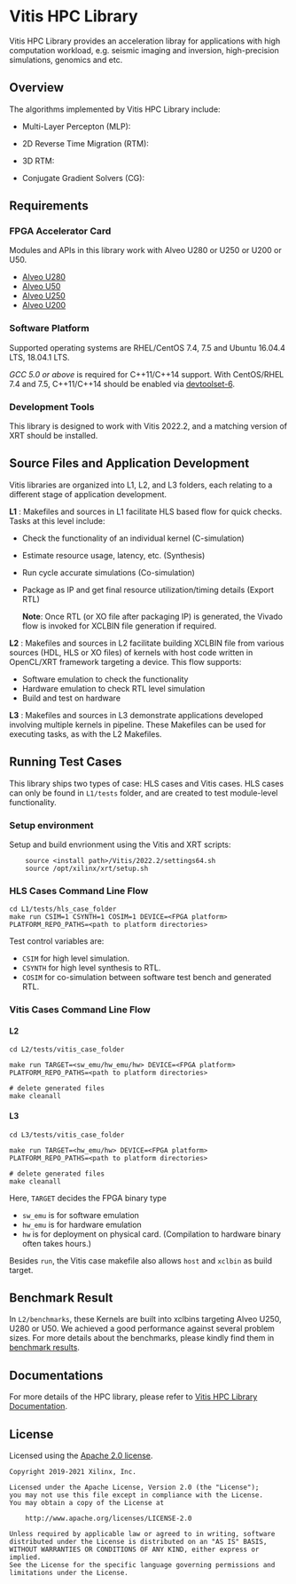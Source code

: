 # Vitis HPC Library 

Vitis HPC Library provides an acceleration libray for applications with high
computation workload,
e.g.  seismic imaging and inversion, high-precision simulations, genomics and etc.

## Overview

The algorithms implemented by Vitis HPC Library include:

- Multi-Layer Percepton (MLP): 

- 2D Reverse Time Migration (RTM):

- 3D RTM:

- Conjugate Gradient Solvers (CG): 


## Requirements

### FPGA Accelerator Card

Modules and APIs in this library work with Alveo U280 or U250 or U200 or U50.

* [Alveo U280](https://www.xilinx.com/products/boards-and-kits/alveo/u280.html)
* [Alveo U50](https://www.xilinx.com/products/boards-and-kits/alveo/u50.html)
* [Alveo U250](https://www.xilinx.com/products/boards-and-kits/alveo/u250.html)
* [Alveo U200](https://www.xilinx.com/products/boards-and-kits/alveo/u200.html)

### Software Platform

Supported operating systems are RHEL/CentOS 7.4, 7.5 and Ubuntu 16.04.4 LTS, 18.04.1 LTS.

_GCC 5.0 or above_ is required for C++11/C++14 support.
With CentOS/RHEL 7.4 and 7.5, C++11/C++14 should be enabled via
[devtoolset-6](https://www.softwarecollections.org/en/scls/rhscl/devtoolset-6/).

### Development Tools

This library is designed to work with Vitis 2022.2,
and a matching version of XRT should be installed.

## Source Files and Application Development
Vitis libraries are organized into L1, L2, and L3 folders, each relating to a different stage of application development.

**L1** :
      Makefiles and sources in L1 facilitate HLS based flow for quick checks. Tasks at this level include:

* Check the functionality of an individual kernel (C-simulation)
* Estimate resource usage, latency, etc. (Synthesis)
* Run cycle accurate simulations (Co-simulation)
* Package as IP and get final resource utilization/timing details (Export RTL)
       
	**Note**:  Once RTL (or XO file after packaging IP) is generated, the Vivado flow is invoked for XCLBIN file generation if required.

**L2** :
       Makefiles and sources in L2 facilitate building XCLBIN file from various sources (HDL, HLS or XO files) of kernels with host code written in OpenCL/XRT framework targeting a device. This flow supports:

* Software emulation to check the functionality
* Hardware emulation to check RTL level simulation
* Build and test on hardware

**L3** :
       Makefiles and sources in L3 demonstrate applications developed involving multiple kernels in pipeline. These Makefiles can be used for executing tasks, as with the L2 Makefiles.

## Running Test Cases

This library ships two types of case: HLS cases and Vitis cases.
HLS cases can only be found in `L1/tests` folder, and are created to test module-level functionality.

### Setup environment

Setup and build envrionment using the Vitis and XRT scripts:

```
    source <install path>/Vitis/2022.2/settings64.sh
    source /opt/xilinx/xrt/setup.sh
```

### HLS Cases Command Line Flow

```console
cd L1/tests/hls_case_folder
make run CSIM=1 CSYNTH=1 COSIM=1 DEVICE=<FPGA platform> PLATFORM_REPO_PATHS=<path to platform directories>
```

Test control variables are:

- `CSIM` for high level simulation.
- `CSYNTH` for high level synthesis to RTL.
- `COSIM` for co-simulation between software test bench and generated RTL.

### Vitis Cases Command Line Flow

#### L2

```console
cd L2/tests/vitis_case_folder

make run TARGET=<sw_emu/hw_emu/hw> DEVICE=<FPGA platform> PLATFORM_REPO_PATHS=<path to platform directories>

# delete generated files
make cleanall
```

#### L3

```console
cd L3/tests/vitis_case_folder

make run TARGET=<hw_emu/hw> DEVICE=<FPGA platform> PLATFORM_REPO_PATHS=<path to platform directories>

# delete generated files
make cleanall
```

Here, `TARGET` decides the FPGA binary type

- `sw_emu` is for software emulation
- `hw_emu` is for hardware emulation
- `hw` is for deployment on physical card. (Compilation to hardware binary often takes hours.)

Besides ``run``, the Vitis case makefile also allows ``host`` and ``xclbin`` as build target.

## Benchmark Result

In `L2/benchmarks`, these Kernels are built into xclbins targeting Alveo U250, U280 or U50. We achieved a good performance against several problem sizes. For more details about the benchmarks, please kindly find them in [benchmark results](https://docs.xilinx.com/r/2022.2-English/Vitis_Libraries/hpc/benchmark.html). 

## Documentations

For more details of the HPC library, please refer to [Vitis HPC Library Documentation](https://docs.xilinx.com/r/2022.2-English/Vitis_Libraries/hpc/index.html).

## License

Licensed using the [Apache 2.0 license](https://www.apache.org/licenses/LICENSE-2.0).

    Copyright 2019-2021 Xilinx, Inc.
    
    Licensed under the Apache License, Version 2.0 (the "License");
    you may not use this file except in compliance with the License.
    You may obtain a copy of the License at
    
        http://www.apache.org/licenses/LICENSE-2.0
    
    Unless required by applicable law or agreed to in writing, software
    distributed under the License is distributed on an "AS IS" BASIS,
    WITHOUT WARRANTIES OR CONDITIONS OF ANY KIND, either express or implied.
    See the License for the specific language governing permissions and
    limitations under the License.
